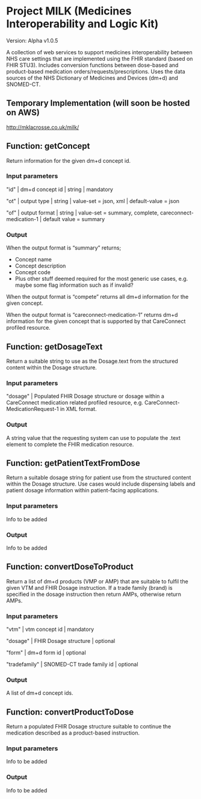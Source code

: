 # Project MILK (Medicines Interoperability and Logic Kit)

Version: Alpha v1.0.5

A collection of web services to support medicines interoperability between NHS care settings that are implemented using the FHIR standard (based on FHIR STU3). Includes conversion functions between dose-based and product-based medication orders/requests/prescriptions. Uses the data sources of the NHS Dictionary of Medicines and Devices (dm+d) and SNOMED-CT.

## Temporary Implementation (will soon be hosted on AWS)
http://mklacrosse.co.uk/milk/

## Function: getConcept

Return information for the given dm+d concept id.

### Input parameters

"id" | dm+d concept id | string | mandatory

"ot" | output type | string | value-set = json, xml | default-value = json

"of" | output format | string | value-set = summary, complete, careconnect-medication-1 | default value = summary

### Output

When the output format is “summary” returns;

  * Concept name
  * Concept description
  * Concept code
  * Plus other stuff deemed required for the most generic use cases, e.g. maybe some flag information such as if invalid?

When the output format is “compete” returns all dm+d information for the given concept. 

When the output format is “careconnect-medication-1” returns dm+d information for the given concept that is supported by that CareConnect profiled resource.

## Function: getDosageText

Return a suitable string to use as the Dosage.text from the structured content within the Dosage structure.

### Input parameters

"dosage" | Populated FHIR Dosage structure or dosage within a CareConnect medication related profiled resource, e.g. CareConnect-MedicationRequest-1 in XML format.

### Output

A string value that the requesting system can use to populate the .text element to complete the FHIR medication resource. 

## Function: getPatientTextFromDose

Return a suitable dosage string for patient use from the structured content within the Dosage structure. Use cases would include dispensing labels and patient dosage information within patient-facing applications. 

### Input parameters

Info to be added

### Output

Info to be added

## Function: convertDoseToProduct

Return a list of dm+d products (VMP or AMP) that are suitable to fulfil the given VTM and FHIR Dosage instruction. If a trade family (brand) is specified in the dosage instruction then return AMPs, otherwise return AMPs.

### Input parameters

"vtm" | vtm concept id | mandatory

"dosage" | FHIR Dosage structure | optional

"form" | dm+d form id | optional

"tradefamily" | SNOMED-CT trade family id | optional

### Output

A list of dm+d concept ids.

## Function: convertProductToDose

Return a populated FHIR Dosage structure suitable to continue the medication described as a product-based instruction.

### Input parameters

Info to be added

### Output

Info to be added

